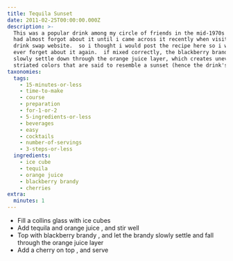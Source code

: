 ```yaml
---
title: Tequila Sunset
date: 2011-02-25T00:00:00.000Z
description: >-
  This was a popular drink among my circle of friends in the mid-1970s or so.  i
  had almost forgot about it until i came across it recently when visiting the
  drink swap website.  so i thought i would post the recipe here so i wouldn't
  ever forget about it again.  if mixed correctly, the blackberry brandy will
  slowly settle down through the orange juice layer, which creates uneven or
  striated colors that are said to resemble a sunset (hence the drink's name).
taxonomies:
  tags:
    - 15-minutes-or-less
    - time-to-make
    - course
    - preparation
    - for-1-or-2
    - 5-ingredients-or-less
    - beverages
    - easy
    - cocktails
    - number-of-servings
    - 3-steps-or-less
  ingredients:
    - ice cube
    - tequila
    - orange juice
    - blackberry brandy
    - cherries
extra:
  minutes: 1
---
```

 - Fill a collins glass with ice cubes
 - Add tequila and orange juice , and stir well
 - Top with blackberry brandy , and let the brandy slowly settle and fall through the orange juice layer
 - Add a cherry on top , and serve
